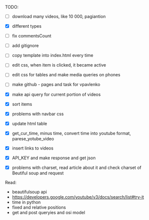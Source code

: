 TODO:

- [ ] download many videos, like 10 000, pagiantion
- [x] different types
- [ ] fix commentsCount
- [ ] add gitignore
- [ ] copy template into index.html every time
- [ ] edit css, when item is clicked, it became active
- [ ] edit css for tables and make media queries on phones
- [ ] make github - pages and task for vpavlenko
- [x] make api query for current portion of videos
- [x] sort items
- [x] problems with navbar css
- [x] update html table
- [x] get_cur_time, minus time, convert time into youtube format, parese_yotube_video
- [x] insert links to videos
- [x] API_KEY and make response and get json
- [x] problems with charset, read article about it and check charset of Beutiful soup and
request



Read:

* beautifulsoup api
* https://developers.google.com/youtube/v3/docs/search/list#try-it
* time in python
* fixed and relative positions
* get and post queryies and osi model